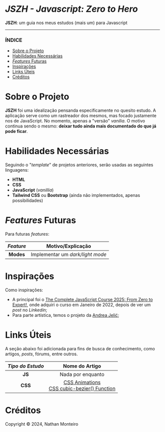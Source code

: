 # *JSZH - Javascript: Zero to Hero*
**JSZH**: um guia nos meus estudos (mais um) para Javascript

---

### ÍNDICE

* [Sobre o Projeto](#about)
* [Habilidades Necessárias](#abilities)
* [*Features* Futuras](#fut-feats)
* [Inspirações](#inspirations)
* [Links Úteis](#links)
* [Créditos](#credits)


<h1 id="about">Sobre o Projeto</h1>

**JSZH** foi uma idealização pensanda especificamente no quesito estudo. A aplicação serve como um rastreador dos mesmos, mas focado justamente nos de JavaScript. No momento, apenas a "versão" _vanilia_. O motivo continua sendo o mesmo: **deixar tudo ainda mais documentado do que já pode ficar**.


<h1 id="abilities"> Habilidades Necessárias </h1>

Seguindo o "*template*" de projetos anteriores, serão usadas as seguintes linguagens:

- **HTML**
- **CSS**
- **JavaScript** (*vanillia*)
- **Tailwind CSS** ou **Bootstrap** (ainda não implementados, apenas possibilidades)


<!--
<h1 id="fut-corr"> Correções Futuras </h1>

Para futuras correções:

Correção | Motivo
:---------: | :------:
**Modals** | O conteúdo adicionado diariamente **não** está sendo mostrado na tela. Procurar o _bug_ depois
**Explorar** | O botão inicial que facilita a exploração do usurário na aplicação, ao clicar, está sendo direcionado para o _footer_. Procurar o porquê disso
-->

<h1 id="fut-feats"> <em>Features</em> Futuras </h1>

Para futuras <em>features</em>:

*Feature* | Motivo/Explicação
:---------: | :------:
**Modes** | Implementar um _dark/light mode_


<h1 id="inspirations"> Inspirações </h1>

Como inspirações:
- A principal foi o <a href="https://www.udemy.com/course/the-complete-javascript-course/?couponCode=ST22MT240325G3">The Complete JavaScript Course 2025: From Zero to Expert!</a>, onde adquiri o curso em Janeiro de 2022, depois de ver um _post_ no _Linkedin_;
- Para parte artística, temos o projeto da <a href="https://dribbble.com/shots/21648496-Furniture-E-commerce-Exploration">Andrea Jelić</a>;

<h1 id="links"> Links Úteis </h1>

A seção abaixo foi adicionada para fins de busca de conhecimento, como artigos, _posts_, fórums, entre outros.

*Tipo do Estudo* | Nome do Artigo
:---------: | :------:
**JS** | Nada por enquanto
**CSS** | <a href="https://www.w3schools.com/css/css3_animations.asp">CSS Animations</a> <br> <a href="https://www.w3schools.com/CSSref/func_cubic-bezier.php">CSS cubic-bezier() Function</a>

<h1 id="credits"> Créditos </h1>

Copyright © 2024, Nathan Monteiro
